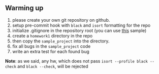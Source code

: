 ## Warming up

1. please create your own git repository on github.
1. setup pre-commit hook with `black` and `isort` formatting for the repo
1. initialize .gitignore in the repository root (you can use [this](https://github.com/github/gitignore/blob/master/Python.gitignore) sample)
1. create a `homework1` directory in the repo
1. then copy the `sample_project` into the directory.
1. fix all bugs in the `sample_project` code
1. write an extra test for each found bug

**Note**: as we said, any hw, which does not pass `isort --profile black --check` and `black --check`, will be rejected
